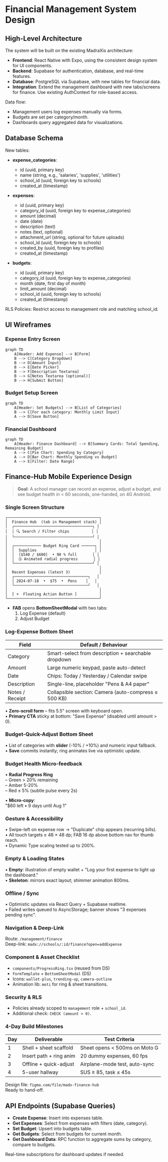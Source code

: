 # Financial Management System Design

## High-Level Architecture

The system will be built on the existing MadraXis architecture:
- **Frontend**: React Native with Expo, using the consistent design system for UI components.
- **Backend**: Supabase for authentication, database, and real-time features.
- **Database**: PostgreSQL via Supabase, with new tables for financial data.
- **Integration**: Extend the management dashboard with new tabs/screens for finance. Use existing AuthContext for role-based access.

Data flow:
- Management users log expenses manually via forms.
- Budgets are set per category/month.
- Dashboards query aggregated data for visualizations.

## Database Schema

New tables:

- **expense_categories**:
  - id (uuid, primary key)
  - name (string, e.g., 'salaries', 'supplies', 'utilities')
  - school_id (uuid, foreign key to schools)
  - created_at (timestamp)

- **expenses**:
  - id (uuid, primary key)
  - category_id (uuid, foreign key to expense_categories)
  - amount (decimal)
  - date (date)
  - description (text)
  - notes (text, optional)
  - attachment_url (string, optional for future uploads)
  - school_id (uuid, foreign key to schools)
  - created_by (uuid, foreign key to profiles)
  - created_at (timestamp)

- **budgets**:
  - id (uuid, primary key)
  - category_id (uuid, foreign key to expense_categories)
  - month (date, first day of month)
  - limit_amount (decimal)
  - school_id (uuid, foreign key to schools)
  - created_at (timestamp)

RLS Policies: Restrict access to management role and matching school_id.

## UI Wireframes

### Expense Entry Screen
```mermaid
graph TD
    A[Header: Add Expense] --> B[Form]
    B --> C[Category Dropdown]
    B --> D[Amount Input]
    B --> E[Date Picker]
    B --> F[Description Textarea]
    B --> G[Notes Textarea (optional)]
    B --> H[Submit Button]
```

### Budget Setup Screen
```mermaid
graph TD
    A[Header: Set Budgets] --> B[List of Categories]
    B --> C[For each category: Monthly Limit Input]
    A --> D[Save Button]
```

### Financial Dashboard
```mermaid
graph TD
    A[Header: Finance Dashboard] --> B[Summary Cards: Total Spending, Remaining Budget]
    A --> C[Pie Chart: Spending by Category]
    A --> D[Bar Chart: Monthly Spending vs Budget]
    A --> E[Filter: Date Range]
```

## Finance-Hub Mobile Experience Design

> **Goal**: A school manager can record an expense, adjust a budget, and see budget health in < 60 seconds, one-handed, on 4G Android.

### Single Screen Structure

```
┌─────────────────────────────────────────┐
│  Finance Hub  (tab in Management stack) │
│  ┌───────────────────────────────────┐ │
│  │ 🔍 Search / Filter chips          │ │
│  └───────────────────────────────────┘ │
│                                         │
│  ┌──────────── Budget Ring Card ──────┐ │
│  │  Supplies                          │ │
│  │  [$540 / $600]  • 90 % full       │ │
│  │  ➀ Animated radial progress       │ │
│  └───────────────────────────────────┘ │
│                                         │
│  Recent Expenses (latest 3)             │
│  ┌─────────────────────────────────┐   │
│  │ 2024-07-18  •  $75  •  Pens    │   │
│  └─────────────────────────────────┘   │
│                                         │
│  [ +  Floating Action Button ]          │
└─────────────────────────────────────────┘
```

- **FAB** opens **BottomSheetModal** with two tabs:
  1. Log Expense (default)
  2. Adjust Budget

### Log-Expense Bottom Sheet

| Field            | Default / Behaviour                                    |
|------------------|--------------------------------------------------------|
| Category         | Smart-select from description + searchable dropdown    |
| Amount           | Large numeric keypad, paste auto-detect                |
| Date             | Chips: Today / Yesterday / Calendar swipe              |
| Description      | Single-line, placeholder "Pens & A4 paper"             |
| Notes / Receipt  | Collapsible section: Camera (auto-compress ≤ 500 KB)   |

• **Zero-scroll form** – fits 5.5" screen with keyboard open.  
• **Primary CTA** sticky at bottom: "Save Expense" (disabled until amount > 0).

### Budget-Quick-Adjust Bottom Sheet

• List of categories with **slider** (-10% / +10%) and numeric input fallback.  
• **Save** commits instantly; ring animates live via optimistic update.

### Budget Health Micro-feedback

• **Radial Progress Ring**  
  – Green > 20% remaining  
  – Amber 5-20%  
  – Red ≤ 5% (subtle pulse every 2s)  

• **Micro-copy**:  
  "$60 left • 9 days until Aug 1"

### Gesture & Accessibility

• Swipe-left on expense row → "Duplicate" chip appears (recurring bills).  
• All touch targets ≥ 48 × 48 dp; FAB 16 dp above bottom nav for thumb reach.  
• Dynamic Type scaling tested up to 200%.

### Empty & Loading States

• **Empty**: illustration of empty wallet + "Log your first expense to light up the dashboard."  
• **Skeleton**: mirrors exact layout; shimmer animation 800ms.

### Offline / Sync

• Optimistic updates via React Query + Supabase realtime.  
• Failed writes queued to AsyncStorage; banner shows "3 expenses pending sync".

### Navigation & Deep-Link

Route: `/management/finance`  
Deep-link: `madx://schools/:id/finance?open=addExpense`

### Component & Asset Checklist

- `components/ProgressRing.tsx` (reused from DS)  
- `FormTemplate` + `BottomSheetModal` (DS)  
- Icons: `wallet-plus`, `trending-up`, `camera-outline`  
- Animation lib: `moti` for ring & sheet transitions.

### Security & RLS

- Policies already scoped to `management` role + `school_id`.  
- Additional check: `CHECK (amount > 0)`.

### 4-Day Build Milestones

| Day | Deliverable | Test Criteria |
|-----|-------------|---------------|
| 1   | Shell + sheet scaffold | Sheet opens < 500ms on Moto G |
| 2   | Insert path + ring anim | 20 dummy expenses, 60 fps |
| 3   | Offline + quick-adjust | Airplane-mode test, auto-sync |
| 4   | 5-user hallway | SUS ≥ 85, task ≤ 45s |

Design file: `figma.com/file/madx-finance-hub`  
Ready to hand-off.

## API Endpoints (Supabase Queries)

- **Create Expense**: Insert into expenses table.
- **Get Expenses**: Select from expenses with filters (date, category).
- **Set Budget**: Upsert into budgets table.
- **Get Budgets**: Select from budgets for current month.
- **Get Dashboard Data**: RPC function to aggregate sums by category, compare to budgets.

Real-time subscriptions for dashboard updates if needed.